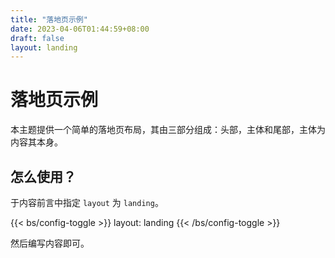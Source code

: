 ```yaml
---
title: "落地页示例"
date: 2023-04-06T01:44:59+08:00
draft: false
layout: landing
---
```


# 落地页示例

本主题提供一个简单的落地页布局，其由三部分组成：头部，主体和尾部，主体为内容其本身。

## 怎么使用？

于内容前言中指定 `layout` 为 `landing`。

{{< bs/config-toggle >}}
layout: landing
{{< /bs/config-toggle >}}

然后编写内容即可。
